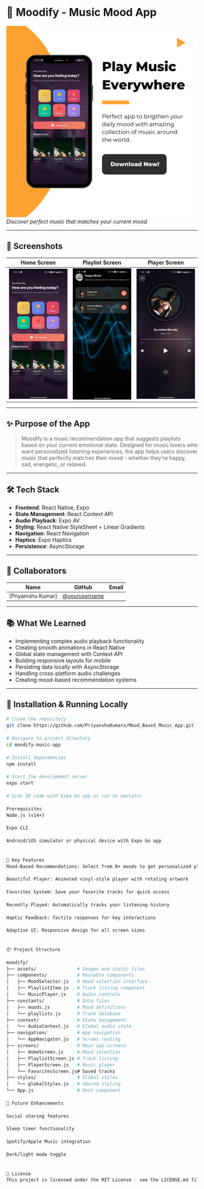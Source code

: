 # 🎵 Moodify - Music Mood App

![App Banner](./assets/images/Screenshots/Banner.png)  
_Discover perfect music that matches your current mood_

---

## 📸 Screenshots

| Home Screen                                   | Playlist Screen                                       | Player Screen                                     |
| --------------------------------------------- | ----------------------------------------------------- | ------------------------------------------------- |
| ![Home](./assets/images/Screenshots/home.jpg) | ![Playlist](./assets/images/Screenshots/playlist.jpg) | ![Player](./assets/images/Screenshots/player.jpg) |

---

## ✨ Purpose of the App

> Moodify is a music recommendation app that suggests playlists based on your current emotional state. Designed for music lovers who want personalized listening experiences, the app helps users discover music that perfectly matches their mood - whether they're happy, sad, energetic, or relaxed.

---

## 🛠 Tech Stack

- **Frontend**: React Native, Expo
- **State Management**: React Context API
- **Audio Playback**: Expo AV
- **Styling**: React Native StyleSheet + Linear Gradients
- **Navigation**: React Navigation
- **Haptics**: Expo Haptics
- **Persistence**: AsyncStorage

---

## 🤝 Collaborators

| Name              | GitHub                                              | Email |
| ----------------- | --------------------------------------------------- | ----- |
| [Priyamshu Kumar] | [@yourusername](https://github.com/PriyanshuKumarx) |

---

## 📚 What We Learned

- Implementing complex audio playback functionality
- Creating smooth animations in React Native
- Global state management with Context API
- Building responsive layouts for mobile
- Persisting data locally with AsyncStorage
- Handling cross-platform audio challenges
- Creating mood-based recommendation systems

---

## 🚧 Installation & Running Locally

```bash
# Clone the repository
git clone https://github.com/PriyanshuKumarx/Mood_Based_Music_App.git

# Navigate to project directory
cd moodify-music-app

# Install dependencies
npm install

# Start the development server
expo start

# Scan QR code with Expo Go app or run on emulator

Prerequisites
Node.js (v14+)

Expo CLI

Android/iOS simulator or physical device with Expo Go app


🎯 Key Features
Mood-Based Recommendations: Select from 8+ moods to get personalized playlists

Beautiful Player: Animated vinyl-style player with rotating artwork

Favorites System: Save your favorite tracks for quick access

Recently Played: Automatically tracks your listening history

Haptic Feedback: Tactile responses for key interactions

Adaptive UI: Responsive design for all screen sizes


📦 Project Structure

moodify/
├── assets/               # Images and static files
├── components/           # Reusable components
│   ├── MoodSelector.js   # Mood selection interface
│   ├── PlaylistItem.js   # Track listing component
│   └── MusicPlayer.js    # Audio controls
├── constants/            # Data files
│   ├── moods.js          # Mood definitions
│   └── playlists.js      # Track database
├── context/              # State management
│   └── AudioContext.js   # Global audio state
├── navigation/           # App navigation
│   └── AppNavigator.js   # Screen routing
├── screens/              # Main app screens
│   ├── HomeScreen.js     # Mood selection
│   ├── PlaylistScreen.js # Track listing
│   ├── PlayerScreen.js   # Music player
│   └── FavoritesScreen.js# Saved tracks
├── styles/               # Global styles
│   └── globalStyles.js   # Shared styling
└── App.js                # Root component

🚀 Future Enhancements

Social sharing features

Sleep timer functionality

Spotify/Apple Music integration

Dark/light mode toggle


📄 License
This project is licensed under the MIT License - see the LICENSE.md file for details.
```
